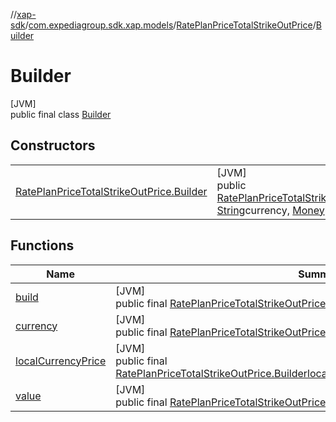 //[xap-sdk](../../../../index.md)/[com.expediagroup.sdk.xap.models](../../index.md)/[RatePlanPriceTotalStrikeOutPrice](../index.md)/[Builder](index.md)

# Builder

[JVM]\
public final class [Builder](index.md)

## Constructors

| | |
|---|---|
| [RatePlanPriceTotalStrikeOutPrice.Builder](-rate-plan-price-total-strike-out-price.-builder.md) | [JVM]<br>public [RatePlanPriceTotalStrikeOutPrice.Builder](index.md)[RatePlanPriceTotalStrikeOutPrice.Builder](-rate-plan-price-total-strike-out-price.-builder.md)([String](https://docs.oracle.com/javase/8/docs/api/java/lang/String.html)value, [String](https://docs.oracle.com/javase/8/docs/api/java/lang/String.html)currency, [Money](../../-money/index.md)localCurrencyPrice) |

## Functions

| Name | Summary |
|---|---|
| [build](build.md) | [JVM]<br>public final [RatePlanPriceTotalStrikeOutPrice](../index.md)[build](build.md)() |
| [currency](currency.md) | [JVM]<br>public final [RatePlanPriceTotalStrikeOutPrice.Builder](index.md)[currency](currency.md)([String](https://docs.oracle.com/javase/8/docs/api/java/lang/String.html)currency) |
| [localCurrencyPrice](local-currency-price.md) | [JVM]<br>public final [RatePlanPriceTotalStrikeOutPrice.Builder](index.md)[localCurrencyPrice](local-currency-price.md)([Money](../../-money/index.md)localCurrencyPrice) |
| [value](value.md) | [JVM]<br>public final [RatePlanPriceTotalStrikeOutPrice.Builder](index.md)[value](value.md)([String](https://docs.oracle.com/javase/8/docs/api/java/lang/String.html)value) |
